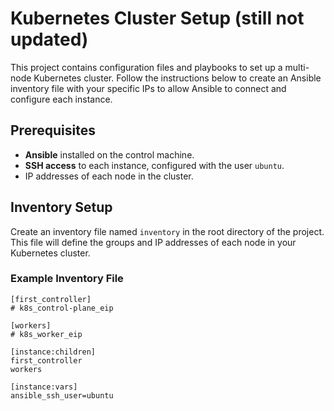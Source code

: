 # Kubernetes Cluster Setup (still not updated)

This project contains configuration files and playbooks to set up a multi-node Kubernetes cluster. Follow the instructions below to create an Ansible inventory file with your specific IPs to allow Ansible to connect and configure each instance.

## Prerequisites

- **Ansible** installed on the control machine.
- **SSH access** to each instance, configured with the user `ubuntu`.
- IP addresses of each node in the cluster.

## Inventory Setup

Create an inventory file named `inventory` in the root directory of the project. This file will define the groups and IP addresses of each node in your Kubernetes cluster.

### Example Inventory File

```
[first_controller]
# k8s_control-plane_eip

[workers]
# k8s_worker_eip

[instance:children]
first_controller
workers

[instance:vars]
ansible_ssh_user=ubuntu
```
